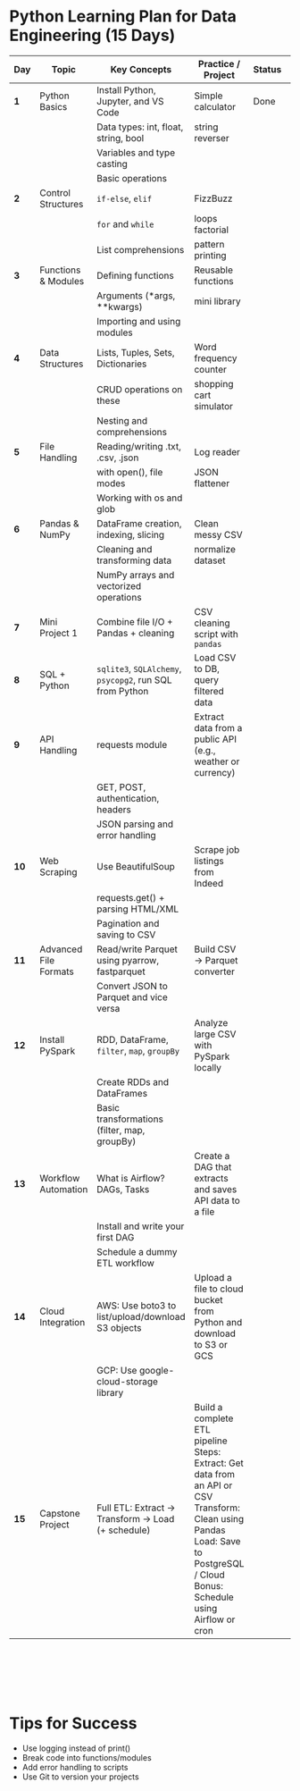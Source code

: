# Python Learning Plan for Data Engineering (15 Days)

| Day    | Topic                 | Key Concepts                                             | Practice / Project                                                                                                                                                                                      | Status | Project status |
| ------ | --------------------- | -------------------------------------------------------- | ------------------------------------------------------------------------------------------------------------------------------------------------------------------------------------------------------- | ------ | -------------- |
| **1**  | Python Basics         | Install Python, Jupyter, and VS Code                     | Simple calculator                                                                                                                                                                                       | Done   |
|        |                       | Data types: int, float, string, bool                     | string reverser                                                                                                                                                                                         |
|        |                       | Variables and type casting                               |
|        |                       | Basic operations                                         |
| **2**  | Control Structures    | `if-else`, `elif`                                        | FizzBuzz                                                                                                                                                                                                |
|        |                       | `for` and `while`                                        | loops factorial                                                                                                                                                                                         |
|        |                       | List comprehensions                                      | pattern printing                                                                                                                                                                                        |
| **3**  | Functions & Modules   | Defining functions                                       | Reusable functions                                                                                                                                                                                      |
|        |                       | Arguments (\*args, \*\*kwargs)                           | mini library                                                                                                                                                                                            |
|        |                       | Importing and using modules                              |                                                                                                                                                                                                         |
| **4**  | Data Structures       | Lists, Tuples, Sets, Dictionaries                        | Word frequency counter                                                                                                                                                                                  |
|        |                       | CRUD operations on these                                 | shopping cart simulator                                                                                                                                                                                 |
|        |                       | Nesting and comprehensions                               |
| **5**  | File Handling         | Reading/writing .txt, .csv, .json                        | Log reader                                                                                                                                                                                              |
|        |                       | with open(), file modes                                  | JSON flattener                                                                                                                                                                                          |
|        |                       | Working with os and glob                                 |
| **6**  | Pandas & NumPy        | DataFrame creation, indexing, slicing                    | Clean messy CSV                                                                                                                                                                                         |
|        |                       | Cleaning and transforming data                           | normalize dataset                                                                                                                                                                                       |
|        |                       | NumPy arrays and vectorized operations                   |
| **7**  | Mini Project 1        | Combine file I/O + Pandas + cleaning                     | CSV cleaning script with `pandas`                                                                                                                                                                       |
| **8**  | SQL + Python          | `sqlite3`, `SQLAlchemy`, `psycopg2`, run SQL from Python | Load CSV to DB, query filtered data                                                                                                                                                                     |
| **9**  | API Handling          | requests module                                          | Extract data from a public API (e.g., weather or currency)                                                                                                                                              |
|        |                       | GET, POST, authentication, headers                       |
|        |                       | JSON parsing and error handling                          |
| **10** | Web Scraping          | Use BeautifulSoup                                        | Scrape job listings from Indeed                                                                                                                                                                         |
|        |                       | requests.get() + parsing HTML/XML                        |
|        |                       | Pagination and saving to CSV                             |
| **11** | Advanced File Formats | Read/write Parquet using pyarrow, fastparquet            | Build CSV → Parquet converter                                                                                                                                                                           |
|        |                       | Convert JSON to Parquet and vice versa                   |
| **12** | Install PySpark       | RDD, DataFrame, `filter`, `map`, `groupBy`               | Analyze large CSV with PySpark locally                                                                                                                                                                  |
|        |                       | Create RDDs and DataFrames                               |
|        |                       | Basic transformations (filter, map, groupBy)             |
| **13** | Workflow Automation   | What is Airflow? DAGs, Tasks                             | Create a DAG that extracts and saves API data to a file                                                                                                                                                 |
|        |                       | Install and write your first DAG                         |
|        |                       | Schedule a dummy ETL workflow                            |
| **14** | Cloud Integration     | AWS: Use boto3 to list/upload/download S3 objects        | Upload a file to cloud bucket from Python and download to S3 or GCS                                                                                                                                     |
|        |                       | GCP: Use google-cloud-storage library                    |
| **15** | Capstone Project      | Full ETL: Extract → Transform → Load (+ schedule)        | Build a complete ETL pipeline <br> Steps: <br> Extract: Get data from an API or CSV <br> Transform: Clean using Pandas <br> Load: Save to PostgreSQL / Cloud <br> Bonus: Schedule using Airflow or cron |

&nbsp;

&nbsp;

&nbsp;

# Tips for Success

- Use logging instead of print()
- Break code into functions/modules
- Add error handling to scripts
- Use Git to version your projects
